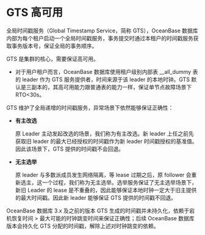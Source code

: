 GTS 高可用 
============================

全局时间戳服务（Global Timestamp Service，简称 GTS），OceanBase 数据库内部为每个租户启动一个全局时间戳服务，事务提交时通过本租户的时间戳服务获取事务版本号，保证全局的事务顺序。

GTS 是集群的核心，需要保证高可用。

* 对于用户租户而言，OceanBase 数据库使用租户级别内部表 __all_dummy 表的 leader 作为 GTS 服务提供者，时间来源于该 leader 的本地时钟。GTS 默认是三副本的，其高可用能力跟普通表的能力一样，保证单节点故障场景下 RTO\<30s。

  




GTS 维护了全局递增的时间戳服务，异常场景下依然能够保证正确性：

* **有主改选** 

  原 Leader 主动发起改选的场景，我们称为有主改选。新 leader 上任之前先获取旧 leader 的最大已经授权的时间戳作为新 leader 时间戳授权的基准值。因此该场景下，GTS 提供的时间戳不会回退。
  

* **无主选举** 

  原 leader 与多数派成员发生网络隔离，等 lease 过期之后，原 follower 会重新选主，这一个过程，我们称为无主选举。选举服务保证了无主选举场景下，新旧 Leader 的 lease 是不重叠的，因此能够保证本地时钟一定大于旧主提供的最大时间戳。因此新 leader 能够保证 GTS 提供的时间戳不回退。
  




OceanBase 数据库 3.x 及之前的版本 GTS 生成的时间戳并未持久化，依赖于宕机恢复时间 \> 最大可能的时钟跳变时间来保证正确性；后续 OceanBase 数据库版本会持久化 GTS 分配的时间戳，解除上述对时钟跳变的依赖。

